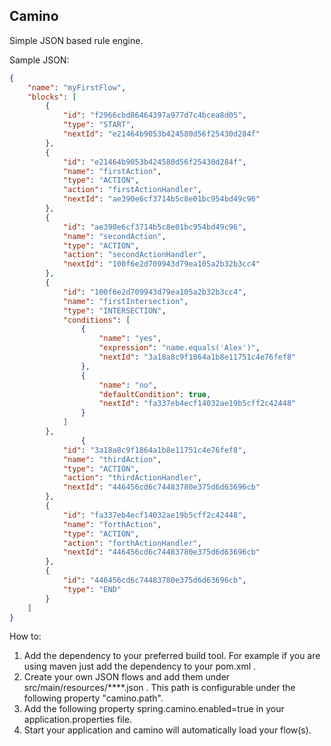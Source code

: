 ## Camino

Simple JSON based rule engine.

Sample JSON:
```json
{
	"name": "myFirstFlow",
	"blocks": [
		{
			"id": "f2966cbd86464397a977d7c4bcea8d05",
			"type": "START",
			"nextId": "e21464b9053b424580d56f25430d284f"
		},
		{
			"id": "e21464b9053b424580d56f25430d284f",
			"name": "firstAction",
			"type": "ACTION",
			"action": "firstActionHandler",
			"nextId": "ae390e6cf3714b5c8e01bc954bd49c96"
		},
		{
			"id": "ae390e6cf3714b5c8e01bc954bd49c96",
			"name": "secondAction",
			"type": "ACTION",
			"action": "secondActionHandler",
			"nextId": "100f6e2d709943d79ea105a2b32b3cc4"
		},
		{
			"id": "100f6e2d709943d79ea105a2b32b3cc4",
			"name": "firstIntersection",
			"type": "INTERSECTION",
			"conditions": [
				{
					"name": "yes",
					"expression": "name.equals('Alex')",
					"nextId": "3a18a8c9f1864a1b8e11751c4e76fef8"
				},
				{
					"name": "no",
					"defaultCondition": true,
					"nextId": "fa337eb4ecf14032ae19b5cff2c42448"
				}
			]
		},
				{
			"id": "3a18a8c9f1864a1b8e11751c4e76fef8",
			"name": "thirdAction",
			"type": "ACTION",
			"action": "thirdActionHandler",
			"nextId": "446456cd6c74483780e375d6d63696cb"
		},
		{
			"id": "fa337eb4ecf14032ae19b5cff2c42448",
			"name": "forthAction",
			"type": "ACTION",
			"action": "forthActionHandler",
			"nextId": "446456cd6c74483780e375d6d63696cb"
		},
		{
			"id": "446456cd6c74483780e375d6d63696cb",
			"type": "END"
		}
	]
}
```

How to:
1. Add the dependency to your preferred build tool.
   For example if you are using maven just add the dependency to your pom.xml .
2. Create your own JSON flows and add them under src/main/resources/****.json .
   This path is configurable under the following property "camino.path".
3. Add the following property spring.camino.enabled=true in your application.properties file.
4. Start your application and camino will automatically load your flow(s).
